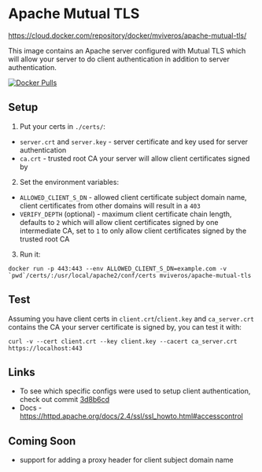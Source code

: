 # Apache Mutual TLS

https://cloud.docker.com/repository/docker/mviveros/apache-mutual-tls/

This image contains an Apache server configured with Mutual TLS which will allow your server to do client authentication in addition to server authentication.

[![Docker Pulls](https://img.shields.io/docker/pulls/mviveros/apache-mutual-tls.svg)](https://hub.docker.com/r/andreburgaud/nginx-cert-auth/)


## Setup
1. Put your certs in `./certs/`:
* `server.crt` and `server.key` - server certificate and key used for server authentication
* `ca.crt` - trusted root CA your server will allow client certificates signed by
2. Set the environment variables:
* `ALLOWED_CLIENT_S_DN` - allowed client certificate subject domain name, client certificates from other domains will result in a `403`
* `VERIFY_DEPTH` (optional) - maximum client certificate chain length, defaults to `2` which will allow client certificates signed by one intermediate CA, set to `1` to only allow client certificates signed by the trusted root CA
3. Run it:
```
docker run -p 443:443 --env ALLOWED_CLIENT_S_DN=example.com -v `pwd`/certs/:/usr/local/apache2/conf/certs mviveros/apache-mutual-tls
```

## Test
Assuming you have client certs in `client.crt`/`client.key` and `ca_server.crt` contains the CA your server certificate is signed by, you can test it with:
```
curl -v --cert client.crt --key client.key --cacert ca_server.crt https://localhost:443
```

## Links
* To see which specific configs were used to setup client authentication, check out commit [3d8b6cd](https://github.com/MichaelViveros/apache-mutual-tls/commit/3d8b6cd77cc04a1e4ad4807039cb991af1aa04bc)
* Docs - https://httpd.apache.org/docs/2.4/ssl/ssl_howto.html#accesscontrol

## Coming Soon
* support for adding a proxy header for client subject domain name
